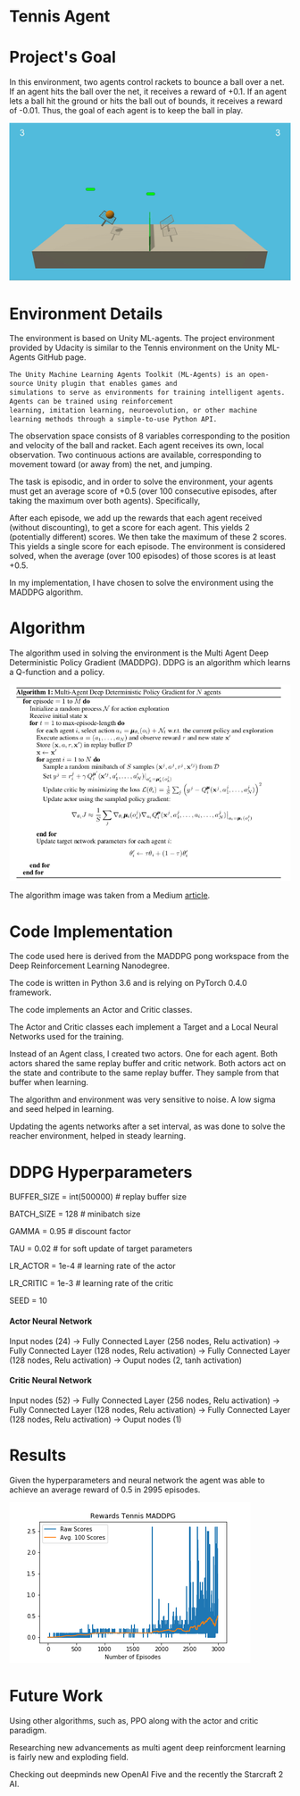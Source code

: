 # Tennis Agent
# Project's Goal

In this environment, two agents control rackets to bounce a ball over a net. If an agent hits the ball over the net, it receives a reward of +0.1. If an agent lets a ball hit the ground or hits the ball out of bounds, it receives a reward of -0.01. Thus, the goal of each agent is to keep the ball in play.

![alt text](https://github.com/saj122/TennisAgent/blob/master/images/tennis.gif)

# Environment Details

The environment is based on Unity ML-agents. The project environment provided by Udacity is similar to the Tennis environment on the Unity ML-Agents GitHub page.

    The Unity Machine Learning Agents Toolkit (ML-Agents) is an open-source Unity plugin that enables games and 
    simulations to serve as environments for training intelligent agents. Agents can be trained using reinforcement 
    learning, imitation learning, neuroevolution, or other machine learning methods through a simple-to-use Python API.

The observation space consists of 8 variables corresponding to the position and velocity of the ball and racket. Each agent receives its own, local observation. Two continuous actions are available, corresponding to movement toward (or away from) the net, and jumping.

The task is episodic, and in order to solve the environment, your agents must get an average score of +0.5 (over 100 consecutive episodes, after taking the maximum over both agents). Specifically,

After each episode, we add up the rewards that each agent received (without discounting), to get a score for each agent. This yields 2 (potentially different) scores. We then take the maximum of these 2 scores.
This yields a single score for each episode.
The environment is considered solved, when the average (over 100 episodes) of those scores is at least +0.5.

In my implementation, I have chosen to solve the environment using the MADDPG algorithm. 

# Algorithm

The algorithm used in solving the environment is the Multi Agent Deep Deterministic Policy Gradient (MADDPG). DDPG is an algorithm which learns a Q-function and a policy.

![alt text](https://github.com/saj122/TennisAgent/blob/master/images/maddpg.png)

The algorithm image was taken from a Medium [article](https://medium.com/@amitpatel.gt/maddpg-91caa221d75e).

# Code Implementation

The code used here is derived from the MADDPG pong workspace from the Deep Reinforcement Learning Nanodegree.

The code is written in Python 3.6 and is relying on PyTorch 0.4.0 framework.

The code implements an Actor and Critic classes.

The Actor and Critic classes each implement a Target and a Local Neural Networks used for the training.

Instead of an Agent class, I created two actors. One for each agent. Both actors shared the same replay buffer and critic network. Both actors act on the state and contribute to the same replay buffer. They sample from that buffer when learning.

The algorithm and environment was very sensitive to noise. A low sigma and seed helped in learning.

Updating the agents networks after a set interval, as was done to solve the reacher environment, helped in steady learning.
   
# DDPG Hyperparameters

BUFFER_SIZE = int(500000)  # replay buffer size

BATCH_SIZE = 128           # minibatch size

GAMMA = 0.95               # discount factor

TAU = 0.02                 # for soft update of target parameters

LR_ACTOR = 1e-4            # learning rate of the actor 

LR_CRITIC = 1e-3           # learning rate of the critic

SEED = 10 

#### Actor Neural Network
Input nodes (24) -> Fully Connected Layer (256 nodes, Relu activation) -> Fully Connected Layer (128 nodes, Relu activation) -> Fully Connected Layer (128 nodes, Relu activation) -> Ouput nodes (2, tanh activation)

#### Critic Neural Network
Input nodes (52) -> Fully Connected Layer (256 nodes, Relu activation) -> Fully Connected Layer (128 nodes, Relu activation) -> Fully Connected Layer (128 nodes, Relu activation) -> Ouput nodes (1)

# Results
Given the hyperparameters and neural network the agent was able to achieve an average reward of 0.5 in 2995 episodes.

![alt text](https://github.com/saj122/TennisAgent/blob/master/images/progress.png)

# Future Work

Using other algorithms, such as, PPO along with the actor and critic paradigm.

Researching new advancements as multi agent deep reinforcment learning is fairly new and exploding field.

Checking out deepminds new OpenAI Five and the recently the Starcraft 2 AI.
